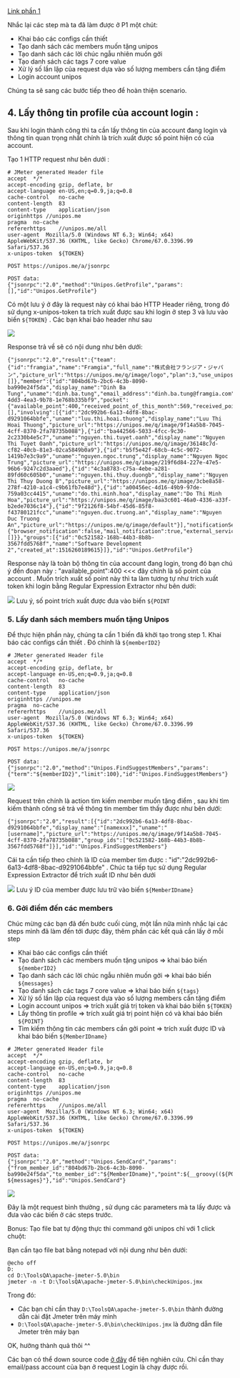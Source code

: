 [Link phần 1](https://viblo.asia/p/demo-su-dung-cac-elements-cua-jmeter-de-send-unipos-cho-nhieu-nguoi-cung-1-luc-p1-yMnKMJmaZ7P)

Nhắc lại các step mà ta đã làm được ở P1 một chút:

+ Khai báo các configs cần thiết
+ Tạo danh sách các members muốn tặng unipos
+ Tạo danh sách các lời chúc ngẫu nhiên muốn gởi
+ Tạo danh sách các tags 7 core value
+ Xử lý số lần lặp của request dựa vào số lượng members cần tặng điểm
+ Login account unipos

Chúng ta sẽ sang các bước tiếp theo để hoàn thiện scenario.

## 4. Lấy thông tin profile của account login : 

Sau khi login thành công thì ta cần lấy thông tin của account đang login và thông tin quan trọng nhất chính là trích xuất được số point hiện có của account.

Tạo 1 HTTP request như bên dưới :

```
# JMeter generated Header file
accept	*/*
accept-encoding	gzip, deflate, br
accept-language	en-US,en;q=0.9,ja;q=0.8
cache-control	no-cache
content-length	83
content-type	application/json
originhttps	//unipos.me
pragma	no-cache
refererhttps	//unipos.me/all
user-agent	Mozilla/5.0 (Windows NT 6.3; Win64; x64) AppleWebKit/537.36 (KHTML, like Gecko) Chrome/67.0.3396.99 Safari/537.36
x-unipos-token	${TOKEN} 

POST https://unipos.me/a/jsonrpc

POST data:
{"jsonrpc":"2.0","method":"Unipos.GetProfile","params":[],"id":"Unipos.GetProfile"}
```
Có một lưu ý ở đây là request này có khai báo HTTP Header riêng, trong đó sử dụng x-unipos-token ta trích xuất được sau khi login ở step 3 và lưu vào biến `${TOKEN}` . Các bạn khai báo header như sau

![](https://images.viblo.asia/468e4880-4be9-4652-8102-5c15dfffa8c5.png)

Response trả về sẽ có nội dung như bên dưới:

```
{"jsonrpc":"2.0","result":{"team":{"id":"framgia","name":"Framgia","full_name":"株式会社フランジア・ジャパン","picture_url":"https://unipos.me/q/image/logo","plan":3,"use_unipos_letter":false,"use_prologue":true,"use_unipos_best_practices":true,"use_personal_interview":true,"created_at":1513738704627,"integrated_external_service_ids":[]},"member":{"id":"804bd67b-2bc6-4c3b-8090-ba990e24f5da","display_name":"Dinh Ba Tung","uname":"dinh.ba.tung","email_address":"dinh.ba.tung@framgia.com","lang":"en","employee_code":"","employment_type":0,"picture_url":"https://unipos.me/q/image/a5067e9a-4dd3-4ea3-9b78-1e768b335bf9","pocket":{"available_point":400,"received_point_of_this_month":569,"received_point":6048},"role":2,"status":2,"created_at":1519184745120,"personal_interview":[],"involving":[{"id":"2dc992b6-6a13-4df8-8bac-d9291064bbfe","uname":"luu.thi.hoai.thuong","display_name":"Luu Thi Hoai Thuong","picture_url":"https://unipos.me/q/image/9f14a5b8-7045-4cff-8370-2fa78735b088"},{"id":"ba442566-5033-4fcc-9c30-2c2330b4e5c7","uname":"nguyen.thi.tuyet.oanh","display_name":"Nguyen Thi Tuyet Oanh","picture_url":"https://unipos.me/q/image/36148c7d-cf82-40cb-81e3-02ca5849b0a9"},{"id":"b5f5e42f-68cb-4c5c-9072-1419b7e3c9a9","uname":"nguyen.ngoc.trung","display_name":"Nguyen Ngoc Trung","picture_url":"https://unipos.me/q/image/219f6d84-227e-47e5-96b6-9247c2d3aaed"},{"id":"4c3a8783-c75a-4ebe-a281-89fd60c605b0","uname":"nguyen.thi.thuy.duongb","display_name":"Nguyen Thi Thuy Duong B","picture_url":"https://unipos.me/q/image/3cbe8a58-278f-4210-a1c4-c9b61fb7e48d"},{"id":"a00456ec-4d16-49b9-97de-759a03cc4415","uname":"do.thi.minh.hoa","display_name":"Do Thi Minh Hoa","picture_url":"https://unipos.me/q/image/baa3c601-46a0-4336-a33f-b2ede7036c14"},{"id":"9f2126f8-54bf-45d6-85f8-f43780121fcc","uname":"nguyen.duc.truong.an","display_name":"Nguyen Duc Truong An","picture_url":"https://unipos.me/q/image/default"}],"notificationSetting":{"browser_notification":false,"mail_notification":true,"external_service_notifications":[]}},"groups":[{"id":"0c521582-168b-44b3-8b8b-3567fdd5768f","name":"Software Development 2","created_at":1516260189615}]},"id":"Unipos.GetProfile"}
```

Response này là toàn bộ thông tin của account đang login, trong đó bạn chú ý đến đoạn này : "available_point":400  <<< đây chính là số point của account . Muốn trích xuất số point này thì ta làm tương tự như trích xuất token khi login bằng Regular Expression Extractor như bên dưới:

![](https://images.viblo.asia/e570e402-d1dd-4c97-9b8d-92947273f426.png)
Lưu ý, số point trích xuất được đưa vào biến `${POINT`

### 5. Lấy danh sách members muốn tặng Unipos

Để thực hiện phần này, chúng ta cần 1 biến đã khởi tạo trong step 1. Khai báo các configs cần thiết . Đó chính là `${memberID2}` 

```
# JMeter generated Header file
accept	*/*
accept-encoding	gzip, deflate, br
accept-language	en-US,en;q=0.9,ja;q=0.8
cache-control	no-cache
content-length	83
content-type	application/json
originhttps	//unipos.me
pragma	no-cache
refererhttps	//unipos.me/all
user-agent	Mozilla/5.0 (Windows NT 6.3; Win64; x64) AppleWebKit/537.36 (KHTML, like Gecko) Chrome/67.0.3396.99 Safari/537.36
x-unipos-token	${TOKEN} 

POST https://unipos.me/a/jsonrpc

POST data:
{"jsonrpc":"2.0","method":"Unipos.FindSuggestMembers","params":{"term":"${memberID2}","limit":100},"id":"Unipos.FindSuggestMembers"}
```
![](https://images.viblo.asia/958c9d33-f98c-4ac6-bb93-e20e54bb3296.png)

Request trên chính là action tìm kiếm member muốn tặng điểm , sau khi tìm kiếm thành công sẽ trả về thông tin member tìm thấy được như bên dưới:

```
{"jsonrpc":"2.0","result":[{"id":"2dc992b6-6a13-4df8-8bac-d9291064bbfe","display_name":"[namexxx]","uname":"[username]","picture_url":"https://unipos.me/q/image/9f14a5b8-7045-4cff-8370-2fa78735b088","group_ids":["0c521582-168b-44b3-8b8b-3567fdd5768f"]}],"id":"Unipos.FindSuggestMembers"}

```

Cái ta cần tiếp theo chính là ID của member tìm được : "id":"2dc992b6-6a13-4df8-8bac-d9291064bbfe" . Chúc ta tiếp tục sử dụng Regular Expression Extractor để trích xuất ID như bên dưới

![](https://images.viblo.asia/c996e3b2-4f1b-4305-a2af-9fe56622ce5a.png)
Lưu ý ID của member được lưu trữ vào biến `${MemberIDname}`

### 6. Gởi điểm đến các members

Chúc mừng các bạn đã đến bước cuối cùng, một lần nữa mình nhắc lại các steps mình đã làm đến tới được đây, thêm phần các kết quả cần lấy ở mỗi step

+ Khai báo các configs cần thiết
+ Tạo danh sách các members muốn tặng unipos => khai báo biến `${memberID2}`
+ Tạo danh sách các lời chúc ngẫu nhiên muốn gởi => khai báo biến `${messages}`
+ Tạo danh sách các tags 7 core value => khai báo biến `${tags}`
+ Xử lý số lần lặp của request dựa vào số lượng members cần tặng điểm
+ Login account unipos => trích xuất giá trị token và khai báo biến `${TOKEN}`
+ Lấy thông tin profile => trích xuất giá trị point hiện có và khai báo biến `${POINT}`
+ Tìm kiếm thông tin các members cần gởi point => trích xuất được ID và khai báo biến `${MemberIDname}`

```
# JMeter generated Header file
accept	*/*
accept-encoding	gzip, deflate, br
accept-language	en-US,en;q=0.9,ja;q=0.8
cache-control	no-cache
content-length	83
content-type	application/json
originhttps	//unipos.me
pragma	no-cache
refererhttps	//unipos.me/all
user-agent	Mozilla/5.0 (Windows NT 6.3; Win64; x64) AppleWebKit/537.36 (KHTML, like Gecko) Chrome/67.0.3396.99 Safari/537.36
x-unipos-token	${TOKEN} 

POST https://unipos.me/a/jsonrpc

POST data:
{"jsonrpc":"2.0","method":"Unipos.SendCard","params":{"from_member_id":"804bd67b-2bc6-4c3b-8090-ba990e24f5da","to_member_id":"${MemberIDname}","point":${__groovy((${POINT})/8)},"message":"${tags} ${messages}"},"id":"Unipos.SendCard"}
```

![](https://images.viblo.asia/61c0f79d-b802-4082-852a-aad30a93eb9b.png)

Đây là một request bình thường , sử dụng các parameters mà ta lấy được và đưa vào các biến ở các steps trước.

Bonus: Tạo file bat tự động thực thi command gởi unipos chỉ với 1 click chuột:

Bạn cần tạo file bat bằng notepad với nội dung như bên dưới:

```
@echo off
D:
cd D:\ToolsQA\apache-jmeter-5.0\bin
jmeter -n -t D:\ToolsQA\apache-jmeter-5.0\bin\checkUnipos.jmx
```

Trong đó:
+ Các bạn chỉ cần thay `D:\ToolsQA\apache-jmeter-5.0\bin` thành đường dẫn cài đặt Jmeter trên máy mình
+ `D:\ToolsQA\apache-jmeter-5.0\bin\checkUnipos.jmx` là đường dẫn file Jmeter trên máy bạn

OK, hưởng thành quả thôi ^^

Các bạn có thể down source code [ở đây](https://drive.google.com/file/d/18zE2Cgv1POuBzT2_c87ymhbqkQRLbkeK/view?usp=sharing)  để tiện nghiên cứu. Chỉ cần thay email/pass account của bạn ở request Login là chạy được rồi.